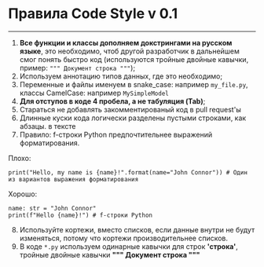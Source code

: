 # Правила Code Style v 0.1
---
1. **Все функции и классы дополняем докстрингами на русском языке**, это необходимо, чтоб другой разработчик в дальнейшем смог понять быстро код (используются тройные двойные кавычки, пример: `""" Документ строка """`);
2. Используем аннотацию типов данных, где это необходимо;
3. Переменные и файлы именуем в snake_case: например ```my_file.py```, классы CamelCase: например ```MySimpleModel```
4. **Для отступов в коде 4 пробела, а не табуляция (Tab)**;
5. Стараться не добавлять закомментированый код в pull request'ы
6. Длинные куски кода логически разделены пустыми строками, как абзацы.
в тексте
7. Правило: f-строки Python предпочтительнее выражений форматирования.

Плохо:
```
print("Hello, my name is {name}!".format(name="John Connor")) # Один из вариантов выражения форматирования
```
Хорошо:
```
name: str = "John Connor"
print(f"Hello {name}!") # f-строки Python
```
8. Используйте кортежи, вместо списков, если данные внутри не будут изменяться, потому что кортежи производительнее списков.
9. В коде `*.py` используем одинарные кавычки для строк **'строка'**, тройные двойные кавычки **""" Документ строка """**